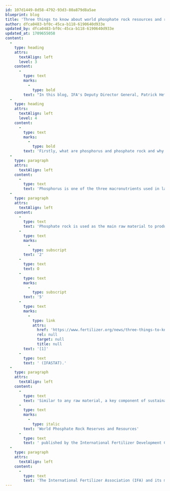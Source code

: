 ```yaml
---
id: 107d1449-8d58-4792-93d3-80a879d8a5ae
blueprint: blog
title: 'Three things to know about world phosphate rock resources and reserves'
author: dfca0483-bf0c-45ca-b118-6190640d933e
updated_by: dfca0483-bf0c-45ca-b118-6190640d933e
updated_at: 1709655058
content:
  -
    type: heading
    attrs:
      textAlign: left
      level: 3
    content:
      -
        type: text
        marks:
          -
            type: bold
        text: "In this blog, IFA's Deputy Director General, Patrick Heffer and Matthew Lisley, Manager, Consulting Services at Argus Media, summarize the main messages of the latest assessment of world phosphate rock resources and reserves."
  -
    type: heading
    attrs:
      textAlign: left
      level: 4
    content:
      -
        type: text
        marks:
          -
            type: bold
        text: 'Firstly, what are phosphorus and phosphate rock and why was this study carried out?'
  -
    type: paragraph
    attrs:
      textAlign: left
    content:
      -
        type: text
        text: 'Phosphorus is one of the three macronutrients used in largest quantities by plants, and it has no substitute. Hence, it is essential for food production.'
  -
    type: paragraph
    attrs:
      textAlign: left
    content:
      -
        type: text
        text: 'Phosphate rock is used as the main raw material to produce phosphate fertilizers, an important source of phosphorus for productive and healthy crops. It is also used to manufacture feed additives and some industrial products, including the fast rising market of lithium iron phosphate (LFP) batteries for electric vehicles. The most popular phosphate fertilizers derived from phosphate rock include ammonium phosphates, superphosphates and NPK fertilizers. In 2020, world phosphate fertilizer consumption was estimated at about 49 million tonnes (Mt) P'
      -
        type: text
        marks:
          -
            type: subscript
        text: '2'
      -
        type: text
        text: O
      -
        type: text
        marks:
          -
            type: subscript
        text: '5'
      -
        type: text
        marks:
          -
            type: link
            attrs:
              href: 'https://www.fertilizer.org/news/three-things-to-know-about-world-phosphate-rock-resources-and-reserves/#_ftn1'
              rel: null
              target: null
              title: null
        text: '[1]'
      -
        type: text
        text: ' (IFASTAT).'
  -
    type: paragraph
    attrs:
      textAlign: left
    content:
      -
        type: text
        text: 'Similar to any raw material, a key component of sustainable phosphorus management is properly understanding the status of world phosphate rock deposits. The previous most comprehensive assessment on the topic was the report on '
      -
        type: text
        marks:
          -
            type: italic
        text: 'World Phosphate Rock Reserves and Resources'
      -
        type: text
        text: ' published by the International Fertilizer Development Center (IFDC) in 2010. In its report, IFDC concluded that reserves of phosphate rock suitable for processing into phosphate derivatives would last hundreds of years.'
  -
    type: paragraph
    attrs:
      textAlign: left
    content:
      -
        type: text
        text: 'The International Fertilizer Association (IFA) and its members felt that, a dozen years later, an update to this study was necessary, and they commissioned Argus Consulting Services to perform that assessment, based on best available data and using a robust methodology.'
---
```

